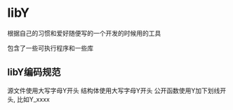 # libY

根据自己的习惯和爱好随便写的一个开发的时候用的工具

包含了一些可执行程序和一些库


## libY编码规范
源文件使用大写字母Y开头
结构体使用大写字母Y开头
公开函数使用Y加下划线开头, 比如Y_xxxx

